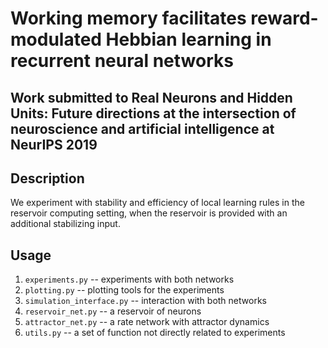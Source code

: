 # Working memory facilitates reward-modulated Hebbian learning in recurrent neural networks
## Work submitted to Real Neurons and Hidden Units: Future directions at the intersection of neuroscience and artificial intelligence at NeurIPS 2019
## Description
We experiment with stability and efficiency of local learning rules in the reservoir computing setting, when the reservoir is provided with an additional stabilizing input. 

## Usage
1. `experiments.py` -- experiments with both networks
2. `plotting.py` -- plotting tools for the experiments
3. `simulation_interface.py` -- interaction with both networks
4. `reservoir_net.py` -- a reservoir of neurons
5. `attractor_net.py` -- a rate network with attractor dynamics
6. `utils.py` -- a set of function not directly related to experiments
